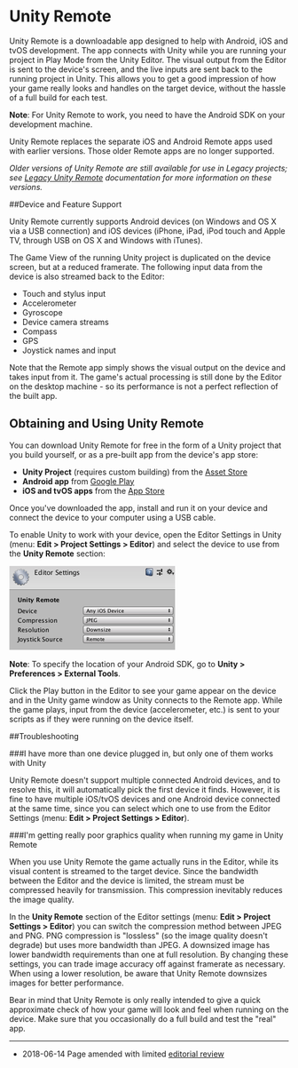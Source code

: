 # Unity Remote

Unity Remote is a downloadable app designed to help with Android, iOS and tvOS development. The app connects with Unity while you are running your project in Play Mode from the Unity Editor. The visual output from the Editor is sent to the device's screen, and the live inputs are sent back to the running project in Unity. This allows you to get a good impression of how your game really looks and handles on the target device, without the hassle of a full build for each test.

**Note**: For Unity Remote to work, you need to have the Android SDK on your development machine.

Unity Remote replaces the separate iOS and Android Remote apps used with earlier versions. Those older Remote apps are no longer supported.

*Older versions of Unity Remote are still available for use in Legacy projects; see [Legacy Unity Remote](LegacyUnityRemote.html) documentation for more information on these versions.*


##Device and Feature Support

Unity Remote currently supports Android devices (on Windows and OS X via a USB connection) and iOS devices (iPhone, iPad, iPod touch and Apple TV, through USB on OS X and Windows with iTunes).

The Game View of the running Unity project is duplicated on the device screen, but at a reduced framerate. The following input data from the device is also streamed back to the Editor:

* Touch and stylus input
* Accelerometer
* Gyroscope
* Device camera streams
* Compass
* GPS
* Joystick names and input

Note that the Remote app simply shows the visual output on the device and takes input from it. The game's actual processing is still done by the Editor on the desktop machine - so its performance is not a perfect reflection of the built app.

## Obtaining and Using Unity Remote

You can download Unity Remote for free in the form of a Unity project that you build yourself, or as a pre-built app from the device's app store:

* **Unity Project** (requires custom building) from the [Asset Store](https://www.assetstore.unity3d.com/#/publisher/1)
* **Android app** from [Google Play](https://play.google.com/store/apps/details?id=com.unity3d.genericremote)
* **iOS and tvOS apps** from the [App Store](https://itunes.apple.com/us/app/unity-remote-4/id871767552)

Once you've downloaded the app, install and run it on your device and connect the device to your computer using a USB cable.

To enable Unity to work with your device, open the Editor Settings in Unity (menu: __Edit &gt; Project Settings &gt; Editor__) and select the device to use from the __Unity Remote__ section:

![](../uploads/Main/UniRemoteEdSettings5.png)

**Note**: To specify the location of your Android SDK, go to __Unity > Preferences > External Tools__.

Click the Play button in the Editor to see your game appear on the device and in the Unity game window as Unity connects to the Remote app. While the game plays, input from the device (accelerometer, etc.) is sent to your scripts as if they were running on the device itself.

##Troubleshooting

###I have more than one device plugged in, but only one of them works with Unity

Unity Remote doesn't support multiple connected Android devices, and to resolve this, it will automatically pick the first device it finds. However, it is fine to have multiple iOS/tvOS devices and one Android device connected at the same time, since you can select which one to use from the Editor Settings (menu: __Edit &gt; Project Settings &gt; Editor__).

###I'm getting really poor graphics quality when running my game in Unity Remote

When you use Unity Remote the game actually runs in the Editor, while its visual content is streamed to the target device. Since the bandwidth between the Editor and the device is limited, the stream must be compressed heavily for transmission. This compression inevitably reduces the image quality.

In the __Unity Remote__ section of the Editor settings (menu: __Edit &gt; Project Settings &gt; Editor__) you can switch the compression method between JPEG and PNG. PNG compression is "lossless" (so the image quality doesn't degrade) but uses more bandwidth than JPEG. A downsized image has lower bandwidth requirements than one at full resolution. By changing these settings, you can trade image accuracy off against framerate as necessary. When using a lower resolution, be aware that Unity Remote downsizes images for better performance.

Bear in mind that Unity Remote is only really intended to give a quick approximate check of how your game will look and feel when running on the device. Make sure that you occasionally do a full build and test the "real" app.

---
* <span class="page-edit">2018-06-14 Page amended with limited [editorial review](DocumentationEditorialReview.html)
</span>
